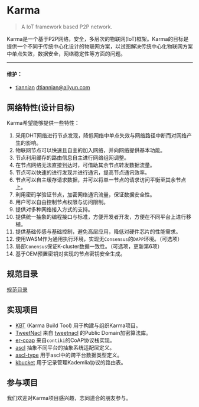 # Karma
> A IoT framework based P2P network.

Karma是一个基于P2P网络，安全，多层次的物联网(IoT)框架。Karma的目标是提供一个不同于传统中心化设计的物联网方案，以试图解决传统中心化物联网方案中单点失效，数据安全，网络稳定性等方面的问题。

---

#### 维护：

- [tiannian](https://github.com/tiannian) dtiannian@aliyun.com

## 网络特性(设计目标)
Karma希望能够提供一些特性：

1. 采用DHT网络进行节点发现，降低网络中单点失效与网络路径中断而对网络产生的影响。
2. 物联网节点可以快速且自主的加入网络，并向网络提供基本功能。
3. 节点利用缓存的路由信息自主进行网络组网调整。
4. 在节点网络无法直接到达时，可借助其余节点转发数据流量。
5. 节点可以快速的进行发现并进行通讯，提高节点通讯效率。
6. 节点可以自主缓存请求数据，并可以将单一节点的请求访问平衡至其余节点上。
7. 利用密码学验证节点，加密网络通讯流量，保证数据安全性。
8. 用户可以自由控制节点权限与访问限制。
9. 提供对多种网络接入方式的支持。
10. 提供统一抽象的编程接口与标准，方便开发者开发，方便在不同平台上进行移植。
11. 提供基础传感与基础控制，避免高层应用，降低对硬件芯片的性能需求。
12. 使用WASM作为通用执行环境，实现无`Consensus`的`DAPP`环境。（可选项）
13. 局部`Conensus`保证K-cluster数据一致性。（可选项，更新第6项）
14. 基于OEM预置密钥对实现的节点密钥安全生成。

## 规范目录

[规范目录](specs/SUMMARY.md)

## 实现项目
- [KBT](https://github.com/tiannian/KBT) (Karma Build Tool) 用于构建与组织Karma项目。
- [TweetNacl](https://github.com/tiannian/TweetNaCl) 来自 [tweetnacl](https://tweetnacl.cr.yp.to) 的Public Domain加密算法库。
- [er-coap](http://github.com/Karma-IoT/er-coap) 来自`contiki`的CoAP协议栈实现。
- [ascl](https://github.com/Karma-IoT/ascl) 抽象不同平台的抽象系统适配层定义。
- [ascl-type](https://github.com/Karma-IoT/ascl-type) 用于ascl中的跨平台数据类型定义。
- [kbucket](https://github.com/Karma-IoT/kbucket) 用于记录管理Kademlia协议的路由表。

## 参与项目
我们欢迎对Karma项目感兴趣，志同道合的朋友参与。

